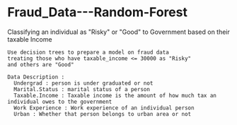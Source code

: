 # Fraud_Data---Random-Forest
Classifying an individual as "Risky" or "Good" to Government based on their taxable Income
        
    Use decision trees to prepare a model on fraud data 
    treating those who have taxable_income <= 30000 as "Risky" 
    and others are "Good"

    Data Description :
      Undergrad : person is under graduated or not
      Marital.Status : marital status of a person
      Taxable.Income : Taxable income is the amount of how much tax an individual owes to the government 
      Work Experience : Work experience of an individual person
      Urban : Whether that person belongs to urban area or not
